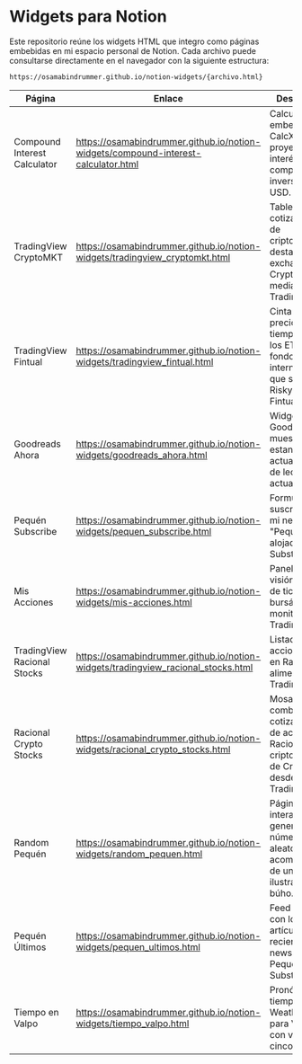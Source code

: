 # Widgets para Notion

Este repositorio reúne los widgets HTML que integro como páginas embebidas en mi espacio personal de Notion. Cada archivo puede consultarse directamente en el navegador con la siguiente estructura:

```
https://osamabindrummer.github.io/notion-widgets/{archivo.html}
```

| Página | Enlace | Descripción |
| --- | --- | --- |
| Compound Interest Calculator | https://osamabindrummer.github.io/notion-widgets/compound-interest-calculator.html | Calculadora embebida de CalcXML para proyectar interés compuesto en inversiones en USD. |
| TradingView CryptoMKT | https://osamabindrummer.github.io/notion-widgets/tradingview_cryptomkt.html | Tablero de cotizaciones de criptomonedas destacadas del exchange CryptoMKT mediante TradingView. |
| TradingView Fintual | https://osamabindrummer.github.io/notion-widgets/tradingview_fintual.html | Cinta de precios en tiempo real con los ETF y fondos internacionales que sigue Risky Norris en Fintual. |
| Goodreads Ahora | https://osamabindrummer.github.io/notion-widgets/goodreads_ahora.html | Widget de Goodreads que muestra mi estantería y actualizaciones de lectura actuales. |
| Pequén Subscribe | https://osamabindrummer.github.io/notion-widgets/pequen_subscribe.html | Formulario de suscripción a mi newsletter "Pequén" alojado en Substack. |
| Mis Acciones | https://osamabindrummer.github.io/notion-widgets/mis-acciones.html | Panel con la visión general de tickers bursátiles que monitorizo en TradingView. |
| TradingView Racional Stocks | https://osamabindrummer.github.io/notion-widgets/tradingview_racional_stocks.html | Listado de acciones y ETF en Racional, alimentado por TradingView. |
| Racional Crypto Stocks | https://osamabindrummer.github.io/notion-widgets/racional_crypto_stocks.html | Mosaico combinado con cotizaciones de acciones de Racional y criptomonedas de CryptoMKT desde TradingView. |
| Random Pequén | https://osamabindrummer.github.io/notion-widgets/random_pequen.html | Página interactiva que genera un número aleatorio acompañado de una ilustración de búho. |
| Pequén Últimos | https://osamabindrummer.github.io/notion-widgets/pequen_ultimos.html | Feed embebido con los tres artículos más recientes de la newsletter Pequén en Substack. |
| Tiempo en Valpo | https://osamabindrummer.github.io/notion-widgets/tiempo_valpo.html | Pronóstico del tiempo de WeatherWidget para Valparaíso con vista de cinco días. |
